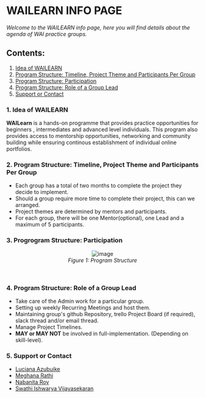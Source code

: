 <h1> WAILEARN INFO PAGE</h1>
<em>Welcome to the WAILEARN info page, here you will find details about the agenda of WAI practice groups.</em>

## Contents:
1. [Idea of WAILEARN](#idea)<br/>
2. [Program Structure: Timeline, Project Theme and Participants Per Group](#pst)<br/>
3. [Program Structure: Participation](#ps)<br/>
3. [Program Structure: Role of a Group Lead](#rll)<br/>
5. [Support or Contact](#soc)<br/>

### <a name="idea">1. Idea of WAILEARN</a>
<b>WAILearn</b> is a hands-on programme that provides practice opportunities for beginners , intermediates and advanced level individuals. This program also provides access to mentorship opportunities, networking and community building while ensuring continous establishment of individual online portfolios.


### <a name="pst">2. Program Structure: Timeline, Project Theme and Participants Per Group</a>
<ul>
 <li>Each group has a total of two months to complete the project they decide to implement.</li>
 <li>Should a group require more time to complete their project, this can we arranged.</li>
 <li>Project themes are determined by mentors and participants.</li>
 <li>For each group, there will be one Mentor(optional), one Lead and a maximum of 5 participants.</li>
</ul>

### <a name="ps">3. Progrogram Structure: Participation</a>
<p align="center">
 <img src="https://user-images.githubusercontent.com/69084008/100652607-14cf0580-333f-11eb-82e9-98f388fd2a9a.png" alt="image"/>
<br/>
   <em>Figure 1: Program Structure</em>
</p>
<br/>


### <a name="rll">4. Program Structure: Role of a Group Lead</a>
<ul>
 <li>Take care of the Admin work for a particular group.</li>
 <li>Setting up weekly Recurring Meetings and host them.</li>
 <li>Maintaining group's github Repository, trello Project Board (if required), slack thread and/or email thread.</li>
 <li>Manage Project Timelines.</li>
 <li><b>MAY or MAY NOT</b> be involved in full-implementation. (Depending on skill-level).</li>
</ul>

### <a name="soc">5. Support or Contact</a>
<ul>
  <li><a href="https://www.linkedin.com/in/i-am-luciana-azubuike/">Luciana Azubuike</a></li>
  <li><a href="https://www.linkedin.com/in/meghana-r-04b6a6122/">Meghana Rathi</a></li>
  <li><a href="https://www.linkedin.com/in/nabanita-roy/">Nabanita Roy</a></li>
  <li><a href="https://www.linkedin.com/in/swathi-ishwarya-vijayasekaran-0a08b723/">Swathi Ishwarya Vijayasekaran</a></li>
</ul>
<br/>
